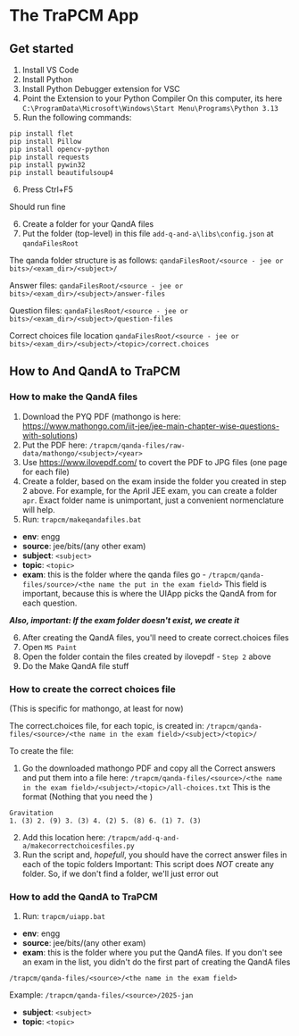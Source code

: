 # The TraPCM App
## Get started
1. Install VS Code
1. Install Python
1. Install Python Debugger extension for VSC
1. Point the Extension to your Python Compiler
On this computer, its here
`C:\ProgramData\Microsoft\Windows\Start Menu\Programs\Python 3.13`
5. Run the following commands:
```
pip install flet
pip install Pillow
pip install opencv-python
pip install requests
pip install pywin32
pip install beautifulsoup4

```
6. Press Ctrl+F5

Should run fine

6. Create a folder for your QandA files
6. Put the folder (top-level) in this file
`add-q-and-a\libs\config.json` at `qandaFilesRoot`

The qanda folder structure is as follows:
`qandaFilesRoot/<source - jee or bits>/<exam_dir>/<subject>/`

Answer files:
`qandaFilesRoot/<source - jee or bits>/<exam_dir>/<subject>/answer-files`

Question files:
`qandaFilesRoot/<source - jee or bits>/<exam_dir>/<subject>/question-files`

Correct choices file location
`qandaFilesRoot/<source - jee or bits>/<exam_dir>/<subject>/<topic>/correct.choices`

## How to And QandA to TraPCM
### How to make the QandA files
1. Download the PYQ PDF (mathongo is here: https://www.mathongo.com/iit-jee/jee-main-chapter-wise-questions-with-solutions)
1. Put the PDF here: `/trapcm/qanda-files/raw-data/mathongo/<subject>/<year>`
1. Use https://www.ilovepdf.com/ to covert the PDF to JPG files (one page for each file)
1. Create a folder, based on the exam inside the folder you created in step 2 above.
For example, for the April JEE exam, you can create a folder `apr`. Exact folder name is unimportant, just a convenient normenclature will help.
5. Run: `trapcm/makeqandafiles.bat`
* **env**: engg
* **source**: jee/bits/(any other exam)
* **subject**: `<subject>`
* **topic**: `<topic>`
* **exam**: this is the folder where the qanda files go - `/trapcm/qanda-files/source>/<the name the put in the exam field>`
This field is important, because this is where the UIApp picks the QandA from for each question.

*__Also, important: If the exam folder doesn't exist, we create it__*

6. After creating the QandA files, you'll need to create correct.choices files
1. Open `MS Paint`
1. Open the folder contain the files created by ilovepdf - `Step 2` above
1. Do the Make QandA file stuff

### How to create the correct choices file
(This is specific for mathongo, at least for now)

The correct.choices file, for each topic, is created in: `/trapcm/qanda-files/<source>/<the name in the exam field>/<subject>/<topic>/`

To create the file:
1. Go the downloaded mathongo PDF and copy all the Correct answers and put them into a file here: `/trapcm/qanda-files/<source>/<the name in the exam field>/<subject>/<topic>/all-choices.txt`
This is the format (Nothing that you need the )
```
Gravitation
1. (3) 2. (9) 3. (3) 4. (2) 5. (8) 6. (1) 7. (3)
```
2. Add this location here: `/trapcm/add-q-and-a/makecorrectchoicesfiles.py`
1. Run the script and, *hopefull*, you should have the correct answer files in each of the topic folders
Important: This script does *NOT* create any folder. So, if we don't find a folder, we'll just error out

### How to add the QandA to TraPCM
1. Run: `trapcm/uiapp.bat`
* **env**: engg
* **source**: jee/bits/(any other exam)
* **exam**: this is the folder where you put the QandA files. If you don't see an exam in the list, you didn't do the first part of creating the QandA files

`/trapcm/qanda-files/<source>/<the name in the exam field>`

Example: `/trapcm/qanda-files/<source>/2025-jan`
* **subject**: `<subject>`
* **topic**: `<topic>`
